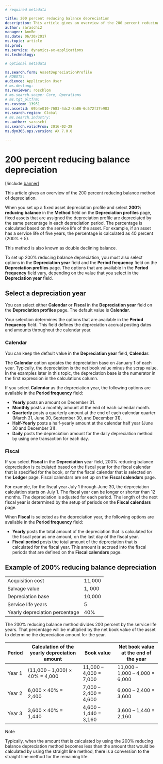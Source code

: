 ```yaml
---
# required metadata

title: 200 percent reducing balance depreciation
description: This article gives an overview of the 200 percent reducing balance method of depreciation.
author: saraschi2
manager: AnnBe
ms.date: 06/20/2017
ms.topic: article
ms.prod: 
ms.service: dynamics-ax-applications
ms.technology: 

# optional metadata

ms.search.form: AssetDepreciationProfile
# ROBOTS: 
audience: Application User
# ms.devlang: 
ms.reviewer: roschlom
# ms.search.scope: Core, Operations
# ms.tgt_pltfrm: 
ms.custom: 13951
ms.assetid: 69b4e010-7683-4dc2-8a06-6d572f37e903
ms.search.region: Global
# ms.search.industry: 
ms.author: saraschi
ms.search.validFrom: 2016-02-28
ms.dyn365.ops.version: AX 7.0.0

---
```


# 200 percent reducing balance depreciation

[!include [banner](../includes/banner.md)]

This article gives an overview of the 200 percent reducing balance method of depreciation.

When you set up a fixed asset depreciation profile and select **200% reducing balance** in the **Method** field on the **Depreciation profiles** page, fixed assets that are assigned the depreciation profile are depreciated by the same percentage in each depreciation period. The percentage is calculated based on the service life of the asset. For example, if an asset has a service life of five years, the percentage is calculated as 40 percent (200% ÷ 5). 

This method is also known as double declining balance.

To set up 200% reducing balance depreciation, you must also select options in the **Depreciation year** field and the **Period frequency** field on the **Depreciation profiles** page. The options that are available in the **Period frequency** field vary, depending on the value that you select in the **Depreciation year** field.

## Select a depreciation year
You can select either **Calendar** or **Fiscal** in the **Depreciation year** field on the **Depreciation profiles** page. The default value is **Calendar**. 

Your selection determines the options that are available in the **Period frequency** field. This field defines the depreciation accrual posting dates and amounts throughout the calendar year.

### Calendar

You can keep the default value in the **Depreciation year** field, **Calendar**. 

The **Calendar** option updates the depreciation base on January 1 of each year. Typically, the depreciation is the net book value minus the scrap value. In the examples later in this topic, the depreciation base is the numerator in the first expression in the calculations column. 

If you select **Calendar** as the depreciation year, the following options are available in the **Period frequency** field:

-   **Yearly** posts an amount on December 31.
-   **Monthly** posts a monthly amount at the end of each calendar month.
-   **Quarterly** posts a quarterly amount at the end of each calendar quarter (March 31, June 30, September 30, and December 31).
-   **Half-Yearly** posts a half-yearly amount at the calendar half year (June 30 and December 31).
-   **Daily** posts the depreciation amount for the daily depreciation method by using one transaction for each day.

### Fiscal

If you select **Fiscal** in the **Depreciation** year field, 200% reducing balance depreciation is calculated based on the fiscal year for the fiscal calendar that is specified for the book, or for the fiscal calendar that is selected on the **Ledger** page. Fiscal calendars are set up on the **Fiscal calendars** page. 

For example, for the fiscal year July 1 through June 30, the depreciation calculation starts on July 1. The fiscal year can be longer or shorter than 12 months. The depreciation is adjusted for each period. The length of the next fiscal year is determined by the setup of periods on the **Fiscal calendars** page. 

When **Fiscal** is selected as the depreciation year, the following options are available in the **Period frequency** field:

-   **Yearly** posts the total amount of the depreciation that is calculated for the fiscal year as one amount, on the last day of the fiscal year.
-   **Fiscal period** posts the total amount of the depreciation that is calculated for the fiscal year. This amount is accrued into the fiscal periods that are defined on the **Fiscal calendars** page.

## Example of 200% reducing balance depreciation

|                                |        |
|--------------------------------|--------|
| Acquisition cost               | 11,000 |
| Salvage value                  | 1, 000 |
| Depreciation base              | 10,000 |
| Service life years             | 5      |
| Yearly depreciation percentage | 40%    |

The 200% reducing balance method divides 200 percent by the service life years. That percentage will be multiplied by the net book value of the asset to determine the depreciation amount for the year.

| Period | Calculation of the yearly depreciation amount | Book value             | Net book value at the end of the year |
|--------|-----------------------------------------------|------------------------|---------------------------------------|
| Year 1 | (11,000 – 1,000) × 40% = 4,000                | 11,000 – 4,000 = 7,000 | 11,000 – 1,000 – 4,000 = 6,000        |
| Year 2 | 6,000 × 40% = 2,400                           | 7,000 – 2,400 = 4,600  | 6,000 – 2,400 = 3,600                 |
| Year 3 | 3,600 × 40% = 1,440                           | 4,600 – 1,440 = 3,160  | 3,600 – 1,440 = 2,160                 |

> [!NOTE] 
> Typically, when the amount that is calculated by using the 200% reducing balance depreciation method becomes less than the amount that would be calculated by using the straight line method, there is a conversion to the straight line method for the remaining life.



